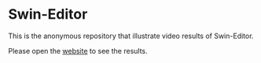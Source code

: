 # Swin-Editor

This is the anonymous repository that illustrate video results of Swin-Editor.

Please open the [website]((https://swin-editor.github.io/SwinEditor/)) to see the results.
